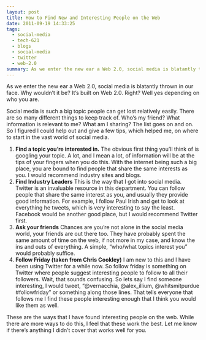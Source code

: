 ```yaml
---
layout: post
title: How to Find New and Interesting People on the Web
date: 2011-09-19 14:33:25
tags:
  - social-media
  - tech-621
  - blogs
  - social-media
  - twitter
  - web-2.0
summary: As we enter the new ear a Web 2.0, social media is blatantly thrown in our face. Why wouldn’t it be? It’s built on Web 2.0. Right? Well yes depending on who you are
---
```


As we enter the new ear a Web 2.0, social media is blatantly thrown in our face. Why wouldn’t it be? It’s built on Web 2.0. Right? Well yes depending on who you are.

Social media is such a big topic people can get lost relatively easily. There are so many different things to keep track of. Who’s my friend? What information is relevant to me? What am I sharing? The list goes on and on. So I figured I could help out and give a few tips, which helped me, on where to start in the vast world of social media.

  1. **Find a topic you’re interested in.**
The obvious first thing you’ll think of is googling your topic. A lot, and I mean a lot, of information will be at the tips of your fingers when you do this. With the internet being such a big place, you are bound to find people that share the same interests as you. I would recommend industry sites and blogs.
  2. **Find Industry Leaders**
This is the way that I got into social media. Twitter is an invaluable resource in this department. You can follow people that share the same interest as you, and usually they provide good information. For example, I follow Paul Irish and get to look at everything he tweets, which is very interesting to say the least. Facebook would be another good place, but I would recommend Twitter first.
  3. **Ask your friends**
Chances are you’re not alone in the social media world, your friends are out there too. They have probably spent the same amount of time on the web, if not more in my case, and know the ins and outs of everything. A simple, “who/what topics interest you” would probably suffice.
  4. **Follow Friday (taken from Chris Cookley)**
I am new to this and I have been using Twitter for a while now. So follow friday is something on Twitter where people suggest interesting people to follow to all their followers. Wait, that sounds confusing. So lets say I find someone interesting, I would tweet, “@vernacchia, @alex_illium, @whitsmitpurdue #followfriday” or something along those lines. That tells everyone that follows me I find these people interesting enough that I think you would like them as well.

These are the ways that I have found interesting people on the web. While there are more ways to do this, I feel that these work the best. Let me know if there’s anything I didn’t cover that works well for you.